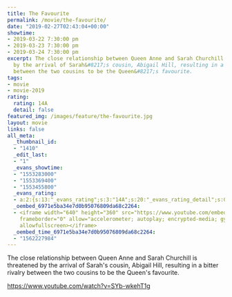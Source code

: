 ```yaml
---
title: The Favourite
permalink: /movie/the-favourite/
date: "2019-02-27T02:43:04+00:00"
showtime:
- 2019-03-22 7:30:00 pm
- 2019-03-23 7:30:00 pm
- 2019-03-24 7:30:00 pm
excerpt: The close relationship between Queen Anne and Sarah Churchill is threatened
  by the arrival of Sarah&#8217;s cousin, Abigail Hill, resulting in a bitter rivalry
  between the two cousins to be the Queen&#8217;s favourite.
tags:
- movie
- movie-2019
rating:
  rating: 14A
  detail: false
featured_img: /images/feature/the-favourite.jpg
layout: movie
links: false
all_meta:
  _thumbnail_id:
  - "1410"
  _edit_last:
  - "1"
  _evans_showtime:
  - "1553283000"
  - "1553369400"
  - "1553455800"
  _evans_rating:
  - a:2:{s:13:"_evans_rating";s:3:"14A";s:20:"_evans_rating_detail";s:0:"";}
  _oembed_6971e5ba34e7d0b95076809da68c2264:
  - <iframe width="640" height="360" src="https://www.youtube.com/embed/SYb-wkehT1g?feature=oembed"
    frameborder="0" allow="accelerometer; autoplay; encrypted-media; gyroscope; picture-in-picture"
    allowfullscreen></iframe>
  _oembed_time_6971e5ba34e7d0b95076809da68c2264:
  - "1562227984"
---
```


The close relationship between Queen Anne and Sarah Churchill is threatened by the arrival of Sarah's cousin, Abigail Hill, resulting in a bitter rivalry between the two cousins to be the Queen's favourite.

https://www.youtube.com/watch?v=SYb-wkehT1g 
